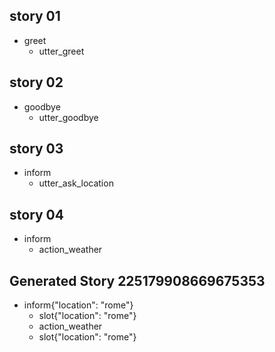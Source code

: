 ## story 01

* greet
	- utter_greet
	
## story 02
* goodbye
	- utter_goodbye
	
## story 03
* inform
	- utter_ask_location
	
## story 04
* inform
	- action_weather
## Generated Story 225179908669675353
* inform{"location": "rome"}
    - slot{"location": "rome"}
    - action_weather
    - slot{"location": "rome"}

